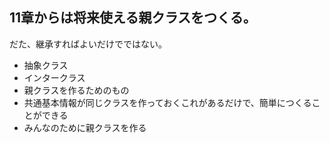 ## 11章からは将来使える親クラスをつくる。
だた、継承すればよいだけでではない。
- 抽象クラス
- インタークラス
- 親クラスを作るためのもの
- 共通基本情報が同じクラスを作っておくこれがあるだけで、簡単につくることができる
- みんなのために親クラスを作る
